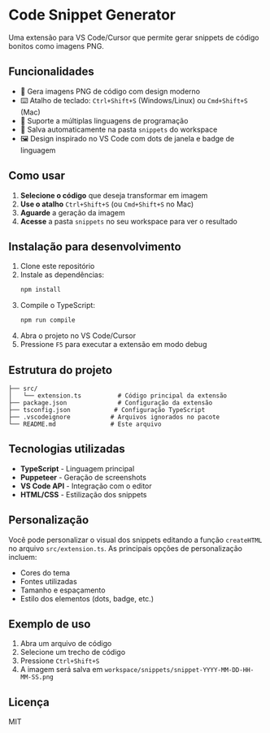 # Code Snippet Generator

Uma extensão para VS Code/Cursor que permite gerar snippets de código bonitos como imagens PNG.

## Funcionalidades

- 🎨 Gera imagens PNG de código com design moderno
- ⌨️ Atalho de teclado: `Ctrl+Shift+S` (Windows/Linux) ou `Cmd+Shift+S` (Mac)
- 🎯 Suporte a múltiplas linguagens de programação
- 📁 Salva automaticamente na pasta `snippets` do workspace
- 🖼️ Design inspirado no VS Code com dots de janela e badge de linguagem

## Como usar

1. **Selecione o código** que deseja transformar em imagem
2. **Use o atalho** `Ctrl+Shift+S` (ou `Cmd+Shift+S` no Mac)
3. **Aguarde** a geração da imagem
4. **Acesse** a pasta `snippets` no seu workspace para ver o resultado

## Instalação para desenvolvimento

1. Clone este repositório
2. Instale as dependências:
   ```bash
   npm install
   ```
3. Compile o TypeScript:
   ```bash
   npm run compile
   ```
4. Abra o projeto no VS Code/Cursor
5. Pressione `F5` para executar a extensão em modo debug

## Estrutura do projeto

```
├── src/
│   └── extension.ts          # Código principal da extensão
├── package.json              # Configuração da extensão
├── tsconfig.json            # Configuração TypeScript
├── .vscodeignore           # Arquivos ignorados no pacote
└── README.md               # Este arquivo
```

## Tecnologias utilizadas

- **TypeScript** - Linguagem principal
- **Puppeteer** - Geração de screenshots
- **VS Code API** - Integração com o editor
- **HTML/CSS** - Estilização dos snippets

## Personalização

Você pode personalizar o visual dos snippets editando a função `createHTML` no arquivo `src/extension.ts`. As principais opções de personalização incluem:

- Cores do tema
- Fontes utilizadas
- Tamanho e espaçamento
- Estilo dos elementos (dots, badge, etc.)

## Exemplo de uso

1. Abra um arquivo de código
2. Selecione um trecho de código
3. Pressione `Ctrl+Shift+S`
4. A imagem será salva em `workspace/snippets/snippet-YYYY-MM-DD-HH-MM-SS.png`

## Licença

MIT
